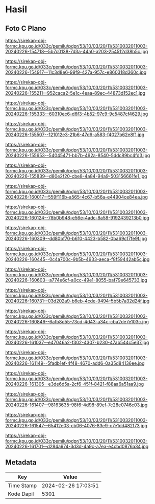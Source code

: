 # Hasil

## Foto C Plano

https://sirekap-obj-formc.kpu.go.id/033c/pemilu/pdpr/53/10/03/20/11/5310032011003-20240226-154718--5b7c0138-7d3a-44a0-a203-254512d38b5c.jpg

https://sirekap-obj-formc.kpu.go.id/033c/pemilu/pdpr/53/10/03/20/11/5310032011003-20240226-154917--11c3d8e6-99f9-427a-957c-e860318d360c.jpg

https://sirekap-obj-formc.kpu.go.id/033c/pemilu/pdpr/53/10/03/20/11/5310032011003-20240226-155211--952caca2-5e1c-4eaa-89ec-44873d152ec1.jpg

https://sirekap-obj-formc.kpu.go.id/033c/pemilu/pdpr/53/10/03/20/11/5310032011003-20240226-155333--60310ec6-d6f3-4b52-97c9-9c5487cf4629.jpg

https://sirekap-obj-formc.kpu.go.id/033c/pemilu/pdpr/53/10/03/20/11/5310032011003-20240226-155507--121012e3-21b6-47d6-a583-f4027b62e8f1.jpg

https://sirekap-obj-formc.kpu.go.id/033c/pemilu/pdpr/53/10/03/20/11/5310032011003-20240226-155653--54045471-bb7b-492a-8540-5ddc89bc4fd3.jpg

https://sirekap-obj-formc.kpu.go.id/033c/pemilu/pdpr/53/10/03/20/11/5310032011003-20240226-155839--d80e2f20-cbe8-4a84-94a9-503156661fe1.jpg

https://sirekap-obj-formc.kpu.go.id/033c/pemilu/pdpr/53/10/03/20/11/5310032011003-20240226-160017--559f116b-a565-4c67-b56a-e44904ce84ea.jpg

https://sirekap-obj-formc.kpu.go.id/033c/pemilu/pdpr/53/10/03/20/11/5310032011003-20240226-160124--78b0b948-e56e-4adc-8a58-9192439213b0.jpg

https://sirekap-obj-formc.kpu.go.id/033c/pemilu/pdpr/53/10/03/20/11/5310032011003-20240226-160309--dd80bf70-b610-4423-b582-0ba69c17fe9f.jpg

https://sirekap-obj-formc.kpu.go.id/033c/pemilu/pdpr/53/10/03/20/11/5310032011003-20240226-160445--0c4a700c-9b5b-4933-aeca-f8f59442ab5c.jpg

https://sirekap-obj-formc.kpu.go.id/033c/pemilu/pdpr/53/10/03/20/11/5310032011003-20240226-160603--a774e6cf-a0cc-49e1-8055-baf79e645733.jpg

https://sirekap-obj-formc.kpu.go.id/033c/pemilu/pdpr/53/10/03/20/11/5310032011003-20240226-160731--03d202a9-b6eb-4cde-9494-5b5b7a32d24f.jpg

https://sirekap-obj-formc.kpu.go.id/033c/pemilu/pdpr/53/10/03/20/11/5310032011003-20240226-160846--6afb8d55-73cd-4d43-a34c-cba2de7e103c.jpg

https://sirekap-obj-formc.kpu.go.id/033c/pemilu/pdpr/53/10/03/20/11/5310032011003-20240226-161037--e47046a2-f302-4307-b230-47ab544c5e37.jpg

https://sirekap-obj-formc.kpu.go.id/033c/pemilu/pdpr/53/10/03/20/11/5310032011003-20240226-161149--5fadb1ef-4f48-4670-add6-0a35d84136ee.jpg

https://sirekap-obj-formc.kpu.go.id/033c/pemilu/pdpr/53/10/03/20/11/5310032011003-20240226-161305--e3de6d5a-2cf6-451f-8421-f88aa6a51aa9.jpg

https://sirekap-obj-formc.kpu.go.id/033c/pemilu/pdpr/53/10/03/20/11/5310032011003-20240226-161407--98163635-98f6-4d98-89ef-7c28e0746c03.jpg

https://sirekap-obj-formc.kpu.go.id/033c/pemilu/pdpr/53/10/03/20/11/5310032011003-20240226-161547--65412e03-cb06-4076-83e9-c7e1dd482f73.jpg

https://sirekap-obj-formc.kpu.go.id/033c/pemilu/pdpr/53/10/03/20/11/5310032011003-20240226-161701--d284a974-3d3d-4a9c-a7ea-e4cbd0876a34.jpg


## Metadata

| Key        | Value               |
| ---------- | ------------------- |
| Time Stamp | 2024-02-26 17:03:51 |
| Kode Dapil | 5301                |



